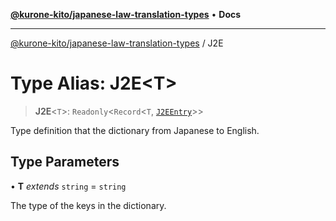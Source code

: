 [**@kurone-kito/japanese-law-translation-types**](../README.md) • **Docs**

***

[@kurone-kito/japanese-law-translation-types](../globals.md) / J2E

# Type Alias: J2E\<T\>

> **J2E**\<`T`\>: `Readonly`\<`Record`\<`T`, [`J2EEntry`](../interfaces/J2EEntry.md)\>\>

Type definition that the dictionary from Japanese to English.

## Type Parameters

• **T** *extends* `string` = `string`

The type of the keys in the dictionary.
